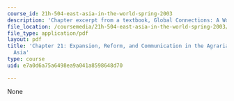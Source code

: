 ```yaml
---
course_id: 21h-504-east-asia-in-the-world-spring-2003
description: 'Chapter excerpt from a textbook, Global Connections: A World History.'
file_location: /coursemedia/21h-504-east-asia-in-the-world-spring-2003/e7a0d6a75a6498ea9a041a8598648d70_perdue_21.pdf
file_type: application/pdf
layout: pdf
title: 'Chapter 21: Expansion, Reform, and Communication in the Agrarian Empires of
  Asia'
type: course
uid: e7a0d6a75a6498ea9a041a8598648d70

---
```

None